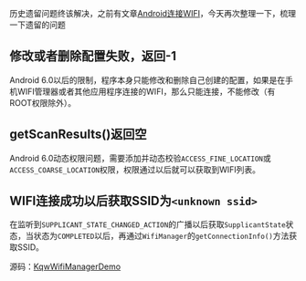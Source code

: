 历史遗留问题终该解决，之前有文章[Android连接WIFI](http://blog.csdn.net/q4878802/article/details/52119203)，今天再次整理一下，梳理一下遗留的问题

## 修改或者删除配置失败，返回-1

Android 6.0以后的限制，程序本身只能修改和删除自己创建的配置，如果是在手机WIFI管理器或者其他应用程序连接的WIFI，那么只能连接，不能修改（有ROOT权限除外）。

## getScanResults()返回空

Android 6.0动态权限问题，需要添加并动态校验`ACCESS_FINE_LOCATION`或`ACCESS_COARSE_LOCATION`权限，权限通过以后就可以获取到WIFI列表。

## WIFI连接成功以后获取SSID为`<unknown ssid>`

在监听到`SUPPLICANT_STATE_CHANGED_ACTION`的广播以后获取`SupplicantState`状态，当状态为`COMPLETED`以后，再通过`WifiManager`的`getConnectionInfo()`方法获取SSID。


源码：[KqwWifiManagerDemo](https://github.com/kongqw/KqwWifiManagerDemo)
